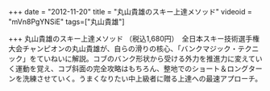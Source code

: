 +++
date = "2012-11-20"
title = "丸山貴雄のスキー上達メソッド"
videoid = "mVn8PgYNSiE"
tags=["丸山貴雄"]

+++
丸山貴雄のスキー上達メソッド （税込1,680円）　全日本スキー技術選手権大会チャンピオンの丸山貴雄が、自らの滑りの核心、「バンクマジック・テクニック」をていねいに解説。コブのバンク形状から受ける外力を推進力に変­えていく運動を覚え、コブ斜面の完全攻略はもちろん、整地でのショート＆ロングターンを洗練させていく。うまくなりたい中上級者に贈る上達への最速アプローチ。

